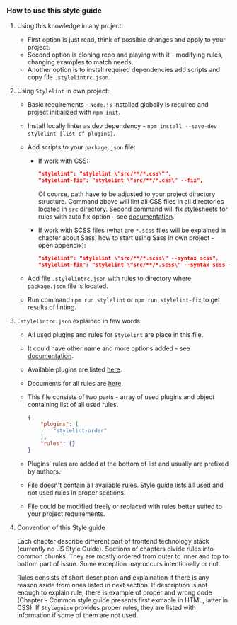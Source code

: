 ### How to use this style guide

1. Using this knowledge in any project:
    * First option is just read, think of possible changes and apply to your project.
    * Second option is cloning repo and playing with it - modifying rules, changing examples to match needs.
    * Another option is to install required dependencies add scripts and copy file `.stylelintrc.json`.

2. Using `Stylelint` in own project:

    * Basic requirements - `Node.js` installed globally is required and project initialized with `npm init`.
    * Install locally linter as dev dependency - `npm install --save-dev stylelint [list of plugins]`.
    * Add scripts to your `package.json` file:
        * If work with CSS:

            ```json
            "stylelint": "stylelint \"src/**/*.css\"",
            "stylelint-fix": "stylelint \"src/**/*.css\" --fix",
            ```

            Of course, path have to be adjusted to your project directory structure. Command above will lint all CSS files in all directories located in `src` directory. Second command will fix stylesheets for rules with auto fix option - see [documentation](https://stylelint.io/user-guide/rules/list).

        * If work with SCSS files (what are `*.scss` files will be explained in chapter about Sass, how to start using Sass in own project - open appendix):

            ```json
            "stylelint": "stylelint \"src/**/*.scss\" --syntax scss",
            "stylelint-fix": "stylelint \"src/**/*.scss\" --syntax scss --fix",
            ```

    * Add file `.stylelintrc.json` with rules to directory where `package.json` file is located.
    * Run command `npm run stylelint` or `npm run stylelint-fix` to get results of linting.

3. `.stylelintrc.json` explained in few words

    * All used plugins and rules for `Stylelint` are place in this file.
    * It could have other name and more options added - see [documentation](https://stylelint.io).
    * Available plugins are listed [here](https://github.com/stylelint/awesome-stylelint#plugins).
    * Documents for all rules are [here](https://stylelint.io/user-guide/rules/list).
    * This file consists of two parts - array of used plugins and object containing list of all used rules.

        ```json
        {
            "plugins": [
                "stylelint-order"
            ],
            "rules": {}
        }
        ```
    * Plugins' rules are added at the bottom of list and usually are prefixed by authors.
    * File doesn't contain all available rules. Style guide lists all used and not used rules in proper sections.
    * File could be modified freely or replaced with rules better suited to your project requirements.

4. Convention of this Style guide

    Each chapter describe different part of frontend technology stack (currently no JS Style Guide). Sections of chapters divide rules into common chunks. They are mostly ordered from outer to inner and top to bottom part of issue. Some exception may occurs intentionally or not.

    Rules consists of short description and explaination if there is any reason aside from ones listed in next section. If description is not enough to explain rule, there is example of proper and wrong code (Chapter - Common style guide presents first exmaple in HTML, latter in CSS). If `Styleguide` provides proper rules, they are listed with information if some of them are not used.
        